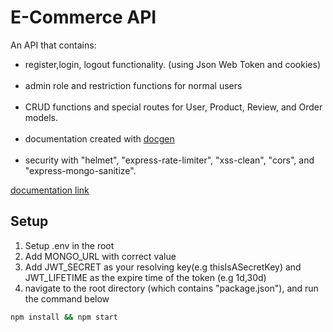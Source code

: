 ### <h1>E-Commerce API</h1>

An API that contains: <br>
<ul>
<li>register,login, logout functionality. (using Json Web Token and cookies)</li><br>
<li>admin role and restriction functions for normal users</li> <br>
<li>CRUD functions and special routes for User, Product, Review, and Order models.</li> <br>
<li>documentation created with <a href="https://github.com/thedevsaddam/docgen">docgen</a></li> <br>
<li>security with "helmet", "express-rate-limiter", "xss-clean", "cors", and "express-mongo-sanitize".</li>
</ul
<h3><a href="https://ecommerceapi-zwqi.onrender.com/">documentation link</a></h3>

### <h2>Setup </h2>

1. Setup .env in the root <br>
2. Add MONGO_URL with correct value <br>
3. Add JWT_SECRET as your resolving key(e.g thisIsASecretKey) and JWT_LIFETIME as the expire time of the token (e.g 1d,30d) <br>
4. navigate to the root directory (which contains "package.json"), and run the command below <br>

```bash
npm install && npm start
```
<br>
